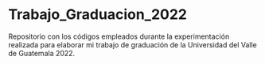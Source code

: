 # Trabajo_Graduacion_2022
Repositorio con los códigos empleados durante la experimentación realizada para elaborar mi trabajo de graduación de la Universidad del Valle de Guatemala 2022.
